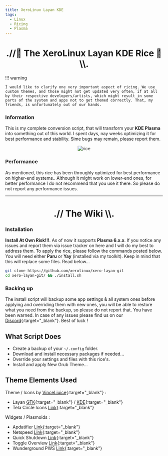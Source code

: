 ```yaml
---
title: XeroLinux Layan KDE
tags:
  - Linux
  - Ricing
  - Plasma
---
```


<h1 align="center">.//🎨 The XeroLinux Layan KDE Rice 🎨\\.</h1>

!!! warning

    I would like to clarify one very important aspect of ricing. We use custom themes, and those might not get updated very often, if at all by their respective developers/artists, which might result in some parts of the system and apps not to get themed correctly. That, my friends, is unfortunately out of our hands.

### Information

This is my complete conversion script, that will transform your **KDE Plasma** into something out of this world. I spent days, nay weeks optimizing it for best performance and stability. Sime bugs may remain, please report them.

<p align="center">
    <img src="https://i.imgur.com/VA2tycb.jpeg" alt="rice">
</p>

### Performance

As mentioned, this rice has been throughly optimized for best performance on higher-end systems.. Although it might work on lower-end ones, for better performance I do not recommend that you use it there. So please do not report any performance issues.

---

<h1 align="center">.// The Wiki \\.</h1>

### Installation

**Install At Own Risk!!!**. As of now it supports **Plasma 6.x.x**. If you notice any issues and report them via issue tracker on here and I will do my best to address them. To apply the rice, please follow the commands posted below. You will need either **Paru** or **Yay** (installed via my toolkit). Keep in mind that this will replace some files. Read below...

```Bash
git clone https://github.com/xerolinux/xero-layan-git
cd xero-layan-git/ && ./install.sh
```

### Backing up

The install script will backup some app settings & all system ones before applying and overriding them with new ones, you will be able to restore what you need from the backup, so please do not report that. You have been warned. In case of any issues please find us on our [Discord](https://discord.gg/5sqxTSuKZu){:target="_blank"}. Best of luck !

## What Script Does

- Create a backup of your `~/.config` folder.
- Download and install necessary packages if needed...
- Override your settings and files with this rice's.
- Install and apply New Grub Theme...

## Theme Elements Used

Theme / Icons by [VinceLiuice](https://github.com/vinceliuice){:target="_blank"} :

- Layan [GTK](https://github.com/vinceliuice/Layan-gtk-theme){:target="_blank"} / [KDE](https://github.com/vinceliuice/Layan-kde){:target="_blank"}
- Tela Circle Icons [Link](https://github.com/vinceliuice/Tela-circle-icon-theme){:target="_blank"}

Widgets / Plasmoids :

- Apdatifier [Link](https://store.kde.org/p/2135796){:target="_blank"}
- Netspeed [Link](https://store.kde.org/p/2136505){:target="_blank"}
- Quick Shutdown [Link](https://store.kde.org/p/1288430){:target="_blank"}
- Toggle Overview [Link](https://store.kde.org/p/2132554){:target="_blank"}
- Wunderground PWS [Link](https://store.kde.org/p/2135799){:target="_blank"}
